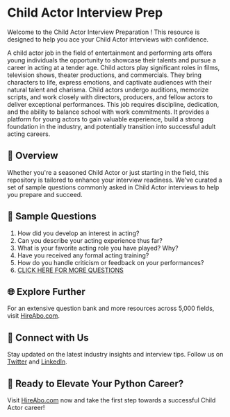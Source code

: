 # Child Actor Interview Prep

Welcome to the Child Actor Interview Preparation ! This resource is designed to help you ace your Child Actor interviews with confidence.

A child actor job in the field of entertainment and performing arts offers young individuals the opportunity to showcase their talents and pursue a career in acting at a tender age. Child actors play significant roles in films, television shows, theater productions, and commercials. They bring characters to life, express emotions, and captivate audiences with their natural talent and charisma. Child actors undergo auditions, memorize scripts, and work closely with directors, producers, and fellow actors to deliver exceptional performances. This job requires discipline, dedication, and the ability to balance school with work commitments. It provides a platform for young actors to gain valuable experience, build a strong foundation in the industry, and potentially transition into successful adult acting careers.

## 🚀 Overview

Whether you're a seasoned Child Actor or just starting in the field, this repository is tailored to enhance your interview readiness. We've curated a set of sample questions commonly asked in Child Actor interviews to help you prepare and succeed.

## 📝 Sample Questions

1. How did you develop an interest in acting?
2. Can you describe your acting experience thus far?
3. What is your favorite acting role you have played? Why?
4. Have you received any formal acting training?
5. How do you handle criticism or feedback on your performances?
6. [CLICK HERE FOR MORE QUESTIONS](https://hireabo.com/job/16_0_13/Child%20Actor)

## 🌐 Explore Further

For an extensive question bank and more resources across 5,000 fields, visit [HireAbo.com](https://www.hireabo.com).

## 📱 Connect with Us

Stay updated on the latest industry insights and interview tips. Follow us on [Twitter](https://twitter.com/hireabo) and [LinkedIn](https://www.linkedin.com/in/hire-abo-3609972a8/).

## 🚀 Ready to Elevate Your Python Career?

Visit [HireAbo.com](https://www.hireabo.com) now and take the first step towards a successful Child Actor career!